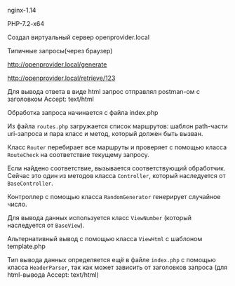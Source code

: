 nginx-1.14

PHP-7.2-x64

Создал виртуальный сервер openprovider.local

Типичные запросы(через браузер)

http://openprovider.local/generate

http://openprovider.local/retrieve/123

Для вывода ответа в виде html запрос отправлял postman-ом с заголовком Accept: text/html 

Обработка запроса начинается с файла index.php

Из файла `routes.php` загружается список маршрутов: шаблон path-части uri-запроса и пара класс и метод, который должен быть вызван. 

Класс `Router` перебирает все маршруты и проверяет с помощью класса `RouteCheck` на соответствие текущему запросу. 

Если найдено соответствие, вызывается соответствующий обработчик. Сейчас это один из методов класса `Controller`, который наследуется от `BaseController`.

Контроллер с помощью класса `RandomGenerator` генерирует случайное число.

Для вывода данных используется класс `ViewNumber` (который наследуется от `BaseView`).

Альтернативный вывод с помощью класса `ViewHtml` с шаблоном template.php
  
Тип вывода данных определяется ещё в файле `index.php` с помощью класса `HeaderParser`, так как может зависить от заголовков запроса (для html-вывода Accept: text/html)
